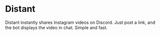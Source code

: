 # Distant

Distant instantly shares Instagram videos on Discord. Just post a link, and the bot displays the video in chat. Simple and fast.
